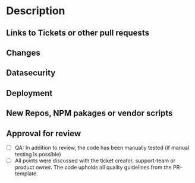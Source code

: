 # Description
<!--
  This is a template to add as much information as possible to the pull request, to help the reviewer and as a checklist for you. Points to remember are set in the comments, please read and keep them in mind:

    - Code should be self-explanatory and share your knowledge with others
    - Document code that is not self-explanatory
    - Think about bugs and keep security in mind
    - Write tests (Unit and Integration), also for error cases
    - Main logic should hidden behind the api, never trust the client
    - Visible changes should be discussed with the UX-Team from the begining of development; they also have to accept them at the end
    - Keep the changelog up-to-date
    - Leave the code cleaner than you found it. Remove unnecessary lines. Listen to the linter.
-->

## Links to Tickets or other pull requests
<!--
Base links to copy
- https://github.com/dBildungsplattform/dbildungs-iam-server/pulls
- https://ticketsystem.dbildungscloud.de/browse/SPSH-???
- https://ticketsystem.dbildungscloud.de/browse/EW-???
-->

## Changes
<!--
  What will the PR change?
  Why are the changes required?
  Short notice if a ticket exists, more detailed if not
-->

## Datasecurity
<!--
  Notice about:
  - model changes
  - logging of user data
  - permission changes
  - and other sensitive user related data
  If you are not sure if it is relevant, take a look at confluence or ask the data-security team.
-->

## Deployment
<!--
  - Keep in mind to change seed data, if changes are done on migration scripts.
  - Mention what is required for deployment after changes on infrastructure and inform SRE about it
  - Explain changes on the config schema, which need to be addressed regarding the impact on helm charts 
  - Mention Migration scripts to run, or other requirements
-->

## New Repos, NPM pakages or vendor scripts
<!--
  Keep in mind the stability, performance, activity and author.
  Check licenses and have it cleared.

  Describe why it is needed.
-->

## Approval for review
- [ ] QA: In addition to review, the code has been manually tested (if manual testing is possible)
- [ ] All points were discussed with the ticket creator, support-team or product owner. The code upholds all quality guidelines from the PR-template.